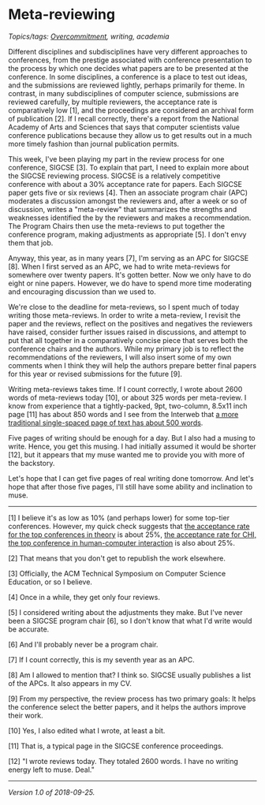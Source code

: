 Meta-reviewing
==============

*Topics/tags: [Overcommitment](index-overcommitment), writing, academia*

Different disciplines and subdisciplines have very different approaches to
conferences, from the prestige associated with conference presentation
to the process by which one decides what papers are to be presented
at the conference.  In some disciplines, a conference is a place to
test out ideas, and the submissions are reviewed lightly, perhaps
primarily for theme.  In contrast, in many subdisciplines of computer
science, submissions are reviewed carefully, by multiple reviewers,
the acceptance rate is comparatively low [1], and the proceedings are
considered an archival form of publication [2].  If I recall correctly,
there's a report from the National Academy of Arts and Sciences that
says that computer scientists value conference publications because they
allow us to get results out in a much more timely fashion than journal
publication permits.

This week, I've been playing my part in the review process for one
conference, SIGCSE [3].  To explain that part, I need to explain more
about the SIGCSE reviewing process.  SIGCSE is a relatively competitive
conference with about a 30% acceptance rate for papers.  Each SIGCSE
paper gets five or six reviews [4].  Then an associate program chair
(APC) moderates a discussion amongst the reviewers and, after a
week or so of discussion, writes a "meta-review" that summarizes the
strengths and weaknesses identified the by the reviewers and makes
a recommendation.  The Program Chairs then use the meta-reviews to put
together the conference program, making adjustments as appropriate [5].
I don't envy them that job.

Anyway, this year, as in many years [7], I'm serving as an APC for SIGCSE
[8].  When I first served as an APC, we had to write meta-reviews for
somewhere over twenty papers.  It's gotten better.  Now we only have to
do eight or nine papers.  However, we do have to spend more time moderating
and encouraging discussion than we used to.

We're close to the deadline for meta-reviews, so I spent much of today
writing those meta-reviews.  In order to write a meta-review, I revisit
the paper and the reviews, reflect on the positives and negatives the
reviewers have raised, consider further issues raised in discussions,
and attempt to put that all together in a comparatively concise piece that
serves both the conference chairs and the authors.  While my primary job
is to reflect the recommendations of the reviewers, I will also insert
some of my own comments when I think they will help the authors prepare
better final papers for this year or revised submissions for the future
[9].

Writing meta-reviews takes time.  If I count correctly, I wrote about
2600 words of meta-reviews today [10], or about 325 words per meta-review.
I know from experience that a tightly-packed, 9pt, two-column,
8.5x11 inch page [11] has about 850 words and I see from the Interweb
that [a more traditional single-spaced page of text has about 500
words](https://anycount.com/WordCountBlog/how-many-words-in-one-page/).

Five pages of writing should be enough for a day.  But I also had a musing
to write.  Hence, you get this musing.  I had initially assumed it would
be shorter [12], but it appears that my muse wanted me to provide you
with more of the backstory.

Let's hope that I can get five pages of real writing done tomorrow.  And
let's hope that after those five pages, I'll still have some ability and
inclination to muse.

---

[1] I believe it's as low as 10% (and perhaps lower) for some top-tier 
conferences.  However, my quick check suggests that [the acceptance rate
for the top conferences in theory](https://www.lamsade.dauphine.fr/~sikora/ratio/confs.php) is about 25%, [the acceptance rate for CHI, the top conference in human-computer interaction](http://chi2018.acm.org/blog/) is also about 25%.

[2] That means that you don't get to republish the work elsewhere.

[3] Officially, the ACM Technical Symposium on Computer Science Education,
or so I believe.

[4] Once in a while, they get only four reviews.

[5] I considered writing about the adjustments they make.  But I've never
been a SIGCSE program chair [6], so I don't know that what I'd write would
be accurate.

[6] And I'll probably never be a program chair.

[7] If I count correctly, this is my seventh year as an APC.

[8] Am I allowed to mention that?  I think so.  SIGCSE usually publishes
a list of the APCs.  It also appears in my CV.

[9] From my perspective, the review process has two primary goals: It
helps the conference select the better papers, and it helps the authors
improve their work.

[10] Yes, I also edited what I wrote, at least a bit.

[11] That is, a typical page in the SIGCSE conference proceedings.

[12] "I wrote reviews today.  They totaled 2600 words.  I have no
writing energy left to muse.  Deal."

---

*Version 1.0 of 2018-09-25.*

